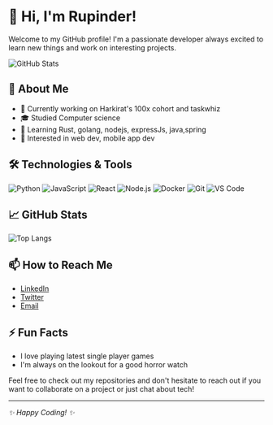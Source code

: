 # 👋 Hi, I'm Rupinder!

Welcome to my GitHub profile! I'm a passionate developer always excited to learn new things and work on interesting projects.

![GitHub Stats](https://github-readme-stats.vercel.app/api?username=rupinderjdn&show_icons=true&theme=radical)

## 🚀 About Me

- 💼 Currently working on Harkirat's 100x cohort and taskwhiz
- 🎓 Studied Computer science
- 🌱 Learning Rust, golang, nodejs, expressJs, java,spring
- 🤔 Interested in web dev, mobile app dev

## 🛠️ Technologies & Tools

![Python](https://img.shields.io/badge/-Python-333?style=flat&logo=python)
![JavaScript](https://img.shields.io/badge/-JavaScript-333?style=flat&logo=javascript)
![React](https://img.shields.io/badge/-React-333?style=flat&logo=react)
![Node.js](https://img.shields.io/badge/-Node.js-333?style=flat&logo=node.js)
![Docker](https://img.shields.io/badge/-Docker-333?style=flat&logo=docker)
![Git](https://img.shields.io/badge/-Git-333?style=flat&logo=git)
![VS Code](https://img.shields.io/badge/-VS%20Code-333?style=flat&logo=visual-studio-code)

## 📈 GitHub Stats

![Top Langs](https://github-readme-stats.vercel.app/api/top-langs/?username=rupinderjdn&layout=compact&theme=radical)

## 📫 How to Reach Me

- [LinkedIn](https://www.linkedin.com/in/rupinder-s-341233193/)
- [Twitter](https://x.com/anxietalDev)
- [Email](mailto:rss264264@gmail.com)

## ⚡ Fun Facts

- I love playing latest single player games
- I'm always on the lookout for a good horror watch

Feel free to check out my repositories and don't hesitate to reach out if you want to collaborate on a project or just chat about tech!

---

_✨ Happy Coding! ✨_
